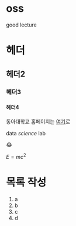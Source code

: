 # oss
good lecture

# 헤더
## 헤더2
### 헤더3
#### 헤더4
동아대학교 홈페이지는 [여기](https://www.donga.ac.kr)로


data *science* lab



😂



$E =mc^2$

# 목록 작성
1. a
2. b
3. c
4. d
